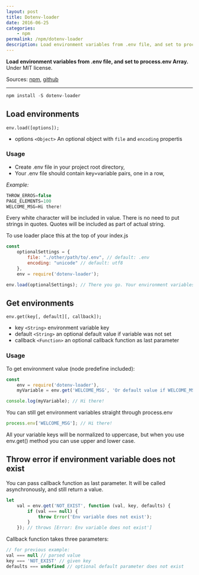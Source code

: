 ```yaml
---
layout: post
title: Dotenv-loader
date: 2016-06-25
categories:
    - npm
permalink: /npm/dotenv-loader
description: Load environment variables from .env file, and set to process.env Array
---
```


**Load environment variables from .env file, and set to process.env Array.**
Under MIT license.

Sources:
[npm](https://www.npmjs.com/package/dotenv-loader), [github](https://github.com/pawelzny/dotenv-loader)

---

```javascript
npm install -S dotenv-loader
```

## Load environments

`env.load([options]);`

* options `<Object>` An optional object with `file` and `encoding` propertis

### Usage

* Create .env file in your project root directory,
* Your .env file should contain key=variable pairs, one in a row,

*Example:*

```javascript
THROW_ERROS=false
PAGE_ELEMENTS=100
WELCOME_MSG=Hi there!
```

Every white character will be included in value.
There is no need to put strings in quotes. Quotes will be included as part of actual string.

To use loader place this at the top of your index.js

```javascript
const
    optionalSettings = {
        file: "./other/path/to/.env", // default: .env
        encoding: "unicode" // default: utf8
    },
    env = require('dotenv-loader');

env.load(optionalSettings); // There you go. Your environment variables are now available globally.
```

## Get environments

`env.get(key[, default][, callback]);`

* key `<String>` environment variable key
* default `<String>` an optional default value if variable was not set
* callback `<Function>` an optional callback function as last parameter

### Usage

To get environment value (node predefine included):

```javascript
const
    env = require('dotenv-loader'),
    myVariable = env.get('WELCOME_MSG', 'Or default value if WELCOME_MSG is not set');

console.log(myVariable); // Hi there!
```

You can still get environment variables straight through process.env
```javascript
process.env['WELCOME_MSG']; // Hi there!
```
All your variable keys will be normalized to uppercase, but when you use env.get() method you can use upper and lower case.

## Throw error if environment variable does not exist

You can pass callback function as last parameter. It will be called asynchronously, and still return a value.

```javascript
let
    val = env.get('NOT_EXIST', function (val, key, defaults) {
        if (val === null) {
            throw Error('Env variable does not exist');
        }
    }); // throws [Error: Env variable does not exist']
```

Callback function takes three parameters:

```javascript
// for previous example:
val === null // parsed value
key === 'NOT_EXIST' // given key
defaults === undefined // optional default parameter does not exist
```

